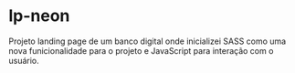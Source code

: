 # lp-neon
 Projeto landing page de um banco digital onde inicializei SASS como uma nova funicionalidade para o projeto e JavaScript para interação com o usuário. 
